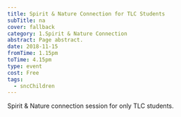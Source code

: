 ```yaml
---
title: Spirit & Nature Connection for TLC Students
subTitle: na
cover: fallback
category: 1.Spirit & Nature Connection
abstract: Page abstract.
date: 2018-11-15
fromTime: 1.15pm
toTime: 4.15pm
type: event
cost: Free
tags:
  - sncChildren
---
```


Spirit & Nature connection session for only TLC students.


